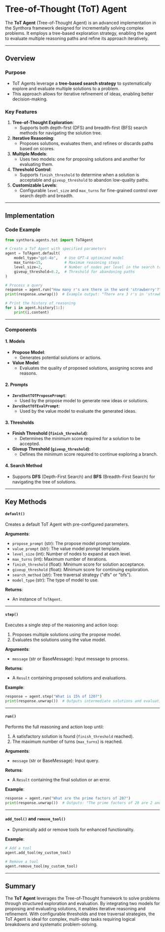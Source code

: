 <!-- LICENSE HEADER MANAGED BY add-license-header

Copyright 2024-2025 Syntropix-AI.org

Licensed under the Apache License, Version 2.0 (the "License");
you may not use this file except in compliance with the License.
You may obtain a copy of the License at

    http://www.apache.org/licenses/LICENSE-2.0

Unless required by applicable law or agreed to in writing, software
distributed under the License is distributed on an "AS IS" BASIS,
WITHOUT WARRANTIES OR CONDITIONS OF ANY KIND, either express or implied.
See the License for the specific language governing permissions and
limitations under the License.
-->

# Tree-of-Thought (ToT) Agent

The **ToT Agent** (Tree-of-Thought Agent) is an advanced implementation in the Synthora framework designed for incrementally solving complex problems. It employs a tree-based exploration strategy, enabling the agent to evaluate multiple reasoning paths and refine its approach iteratively.

---

## Overview

### Purpose
- ToT Agents leverage a **tree-based search strategy** to systematically explore and evaluate multiple solutions to a problem.
- This approach allows for iterative refinement of ideas, enabling better decision-making.

### Key Features
1. **Tree-of-Thought Exploration**:
   - Supports both depth-first (DFS) and breadth-first (BFS) search methods for navigating the solution tree.
2. **Iterative Reasoning**:
   - Proposes solutions, evaluates them, and refines or discards paths based on scores.
3. **Multiple Models**:
   - Uses two models: one for proposing solutions and another for evaluating them.
4. **Threshold Control**:
   - Supports `finish_threshold` to determine when a solution is acceptable and `giveup_threshold` to abandon low-quality paths.
5. **Customizable Levels**:
   - Configurable `level_size` and `max_turns` for fine-grained control over search depth and breadth.

---

## Implementation

### Code Example

```python
from synthora.agents.tot import ToTAgent

# Create a ToT Agent with specified parameters
agent = ToTAgent.default(
    model_type="gpt-4o",   # Use GPT-4 optimized model
    max_turns=15,          # Maximum reasoning steps
    level_size=2,          # Number of nodes per level in the search tree
    giveup_threshold=0.2,  # Threshold for abandoning paths
)

# Process a query
response = agent.run("How many r's are there in the word 'strawberry'?")
print(response.unwrap())  # Example output: "There are 3 r's in 'strawberry'."

# Print the history of reasoning
for i in agent.history[1:]:
    print(i.content)
```

---

### Components

#### 1. **Models**
- **Propose Model**:
  - Generates potential solutions or actions.
- **Value Model**:
  - Evaluates the quality of proposed solutions, assigning scores and reasons.

#### 2. **Prompts**
- **`ZeroShotTOTProposePrompt`**:
  - Used by the propose model to generate new ideas or solutions.
- **`ZeroShotTOTEvalPrompt`**:
  - Used by the value model to evaluate the generated ideas.

#### 3. **Thresholds**
- **Finish Threshold (`finish_threshold`)**:
  - Determines the minimum score required for a solution to be accepted.
- **Giveup Threshold (`giveup_threshold`)**:
  - Defines the minimum score required to continue exploring a branch.

#### 4. **Search Method**
- Supports **DFS** (Depth-First Search) and **BFS** (Breadth-First Search) for navigating the tree of solutions.

---

## Key Methods

#### `default()`
Creates a default ToT Agent with pre-configured parameters.

**Arguments**:
- `propose_prompt` (str): The propose model prompt template.
- `value_prompt` (str): The value model prompt template.
- `level_size` (int): Number of nodes to expand at each level.
- `max_turns` (int): Maximum number of iterations.
- `finish_threshold` (float): Minimum score for solution acceptance.
- `giveup_threshold` (float): Minimum score for continuing exploration.
- `search_method` (str): Tree traversal strategy ("dfs" or "bfs").
- `model_type` (str): The type of model to use.

**Returns**:
- An instance of `ToTAgent`.

---

#### `step()`
Executes a single step of the reasoning and action loop:
1. Proposes multiple solutions using the propose model.
2. Evaluates the solutions using the value model.

**Arguments**:
- `message` (str or BaseMessage): Input message to process.

**Returns**:
- A `Result` containing proposed solutions and evaluations.

**Example**:
```python
response = agent.step("What is 15% of 120?")
print(response.unwrap())  # Outputs intermediate solutions and evaluations.
```

---

#### `run()`
Performs the full reasoning and action loop until:
1. A satisfactory solution is found (`finish_threshold` reached).
2. The maximum number of turns (`max_turns`) is reached.

**Arguments**:
- `message` (str or BaseMessage): Input query.

**Returns**:
- A `Result` containing the final solution or an error.

**Example**:
```python
response = agent.run("What are the prime factors of 28?")
print(response.unwrap())  # Outputs: "The prime factors of 28 are 2 and 7."
```

---

#### `add_tool()` and `remove_tool()`
- Dynamically add or remove tools for enhanced functionality.

**Example**:
```python
# Add a tool
agent.add_tool(my_custom_tool)

# Remove a tool
agent.remove_tool(my_custom_tool)
```

---


## Summary

The **ToT Agent** leverages the Tree-of-Thought framework to solve problems through structured exploration and evaluation. By integrating two models for proposing and evaluating solutions, it enables iterative reasoning and refinement. With configurable thresholds and tree traversal strategies, the ToT Agent is ideal for complex, multi-step tasks requiring logical breakdowns and systematic problem-solving.
